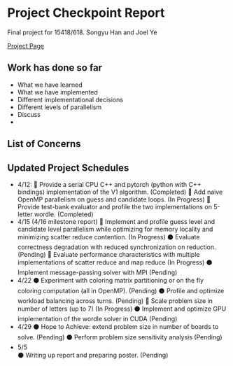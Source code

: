 # Project Checkpoint Report
Final project for 15418/618. Songyu Han and Joel Ye

[Project Page](https://joel99.github.io/parallel_final/)



## Work has done so far
- What we have learned
- What we have implemented
- Different implementational decisions
- Different levels of parallelism
- Discuss 
- 


## List of Concerns

## Updated Project Schedules
- 4/12:
  🔴 Provide a serial CPU C++ and pytorch (python with C++ bindings) implementation of the V1 algorithm. (Completed)
  🔵 Add naive OpenMP parallelism on guess and candidate loops. (In Progress)
  🔴 Provide test-bank evaluator and profile the two implementations on 5-letter wordle. (Completed)
- 4/15 (4/16 milestone report)
  🔵 Implement and profile guess level and candidate level parallelism while optimizing for memory locality and minimizing scatter reduce contention. (In Progress)
  ⚫ Evaluate correctness degradation with reduced synchronization on reduction. (Pending)
  🔵 Evaluate performance characteristics with multiple implementations of scatter reduce and map reduce (In Progress)
  ⚫ Implement message-passing solver with MPI (Pending)
- 4/22
  ⚫ Experiment with coloring matrix partitioning or on the fly coloring computation (all in OpenMP). (Pending)
  ⚫ Profile and optimize workload balancing across turns. (Pending)
  🔵 Scale problem size in number of letters (up to 7) (In Progress)
  ⚫ Implement and optimize GPU implementation of the wordle solver in CUDA (Pending)
- 4/29
  ⚫ Hope to Achieve: extend problem size in number of boards to solve. (Pending)
  ⚫ Perform problem size sensitivity analysis (Pending)
- 5/5  
  ⚫ Writing up report and preparing poster. (Pending)
